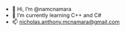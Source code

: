 - 👋 Hi, I’m @namcnamara
- 🌱 I’m currently learning C++ and C#
- 📫 nicholas.anthony.mcnamara@gmail.com
